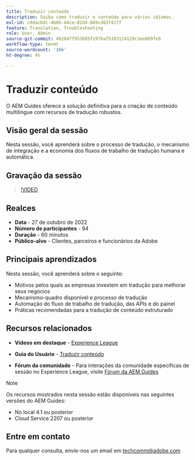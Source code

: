 ```yaml
---
title: Traduzir conteúdo
description: Saiba como traduzir o conteúdo para vários idiomas.
exl-id: c8dacbdc-4b0b-44ca-82d4-889cd83741ff
feature: Translation, Troubleshooting
role: User, Admin
source-git-commit: 462647f953895f1976af5383124129c3ee869fe9
workflow-type: tm+mt
source-wordcount: '166'
ht-degree: 4%

---
```


# Traduzir conteúdo

O AEM Guides oferece a solução definitiva para a criação de conteúdo multilíngue com recursos de tradução robustos.

## Visão geral da sessão

Nesta sessão, você aprenderá sobre o processo de tradução, o mecanismo de integração e a economia dos fluxos de trabalho de tradução humana e automática.

## Gravação da sessão

>[!VIDEO](https://video.tv.adobe.com/v/3414140/translation-aem-guides?quality=12&learn=on)

## Realces

- **Data** - 27 de outubro de 2022
- **Número de participantes** - 94
- **Duração** - 60 minutos
- **Público-alvo** - Clientes, parceiros e funcionários da Adobe

## Principais aprendizados

Nesta sessão, você aprenderá sobre o seguinte:
- Motivos pelos quais as empresas investem em tradução para melhorar seus negócios
- Mecanismo-quadro disponível e processo de tradução
- Automação do fluxo de trabalho de tradução, das APIs e do painel
- Práticas recomendadas para a tradução de conteúdo estruturado

## Recursos relacionados

- **Vídeos em destaque** - [Experience League](https://experienceleague.adobe.com/docs/experience-manager-guides-learn/videos/advanced-user-guide/overview.html?lang=en)

- **Guia do Usuário** - [Traduzir conteúdo](https://help.adobe.com/en_US/xml-documentation-for-adobe-experience-manager/index.html#t=DXML-master-map%2Ftranslation.html)

- **Fórum da comunidade** - Para interações da comunidade específicas de sessão no Experience League, visite [Fórum da AEM Guides](https://experienceleaguecommunities.adobe.com/t5/experience-manager-guides/bd-p/xml-documentation-discussions)

>[!NOTE]
>
> Os recursos mostrados nesta sessão estão disponíveis nas seguintes versões do AEM Guides:
> - No local 4.1 ou posterior
> - Cloud Service 2207 ou posterior

## Entre em contato

Para qualquer consulta, envie-nos um email em <techcomm@adobe.com>
